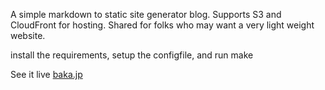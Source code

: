 A simple markdown to static site generator blog. Supports S3 and CloudFront for hosting. Shared for folks who may want a very light weight website.

install the requirements, setup the configfile, and run make

See it live [baka.jp](https://baka.jp)
